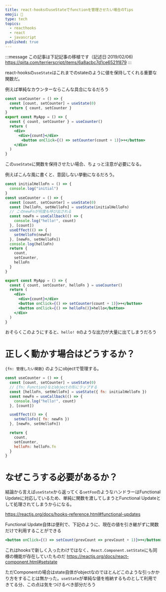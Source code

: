 ```yaml
---
title: react-hooksのuseStateでfunctionを管理させたい場合のTips
emoji: 🎍
type: tech
topics:
  - reacthooks
  - react
  - javascript
published: true
---
```


:::message
この記事は下記記事の移植です（記述日:2019/02/06)
https://qiita.com/terrierscript/items/6a8acbc7d1ce6521f879
:::

react-hooksの`useState`はこれまでのstateのように値を保持してくれる重要な関数だ。

例えば単純なカウンターならこんな具合になるだろう

```jsx
const useCounter = () => {
  const [count, setCounter] = useState(0)
  return { count, setCounter }
}
export const MyApp = () => {
  const { count, setCounter } = useCounter()
  return (
    <div>
      <div>{count}</div>
  　　  <button onClick={() => setCounter(count + 1)}>+</button>
    </div>
  )
}
```

この`useState`に関数を保持させたい場合、ちょっと注意が必要になる。

例えばこんな風に書くと、意図しない挙動になるだろう。

```jsx
const initialHelloFn = () => {
  console.log("initial")
}
const useCounter = () => {
  const [count, setCounter] = useState(0)
  const [helloFn, setHelloFn] = useState(initialHelloFn)
  // このnewFnが何度も呼び出される
  const newFn = useCallback(() => {
    console.log("hello!", count)
  }, [count])
  useEffect(() => {
    setHelloFn(newFn)
  }, [newFn, setHelloFn])
  console.log(helloFn)
  return {
    count,
    setCounter,
    helloFn
  }
}

export const MyApp = () => {
  const { count, setCounter, helloFn } = useCounter()
  return (
    <div>
      <div>{count}</div>
      <button onClick={() => setCounter(count + 1)}>+</button>
      <button onClick={() => helloFn()}>hello</button>
    </div>
  )
}
```

おそらくこのようにすると、`hello! 0`のような出力が大量に出てしまうだろう


# 正しく動かす場合はどうするか？

`{fn: 管理したい関数}` のようにobjectで管理する。

```js
const useCounter = () => {
  const [count, setCounter] = useState(0)
  // {fn: Function}などobjectの形にラップする
  const [helloFn, setHelloFn] = useState({ fn: initialHelloFn })
  const newFn = useCallback(() => {
    console.log("hello!", count)
  }, [count])

  useEffect(() => {
    setHelloFn({ fn: newFn })
  }, [newFn, setHelloFn])

  return {
    count,
    setCounter,
    helloFn: helloFn.fn
  }
}
```

# なぜこうする必要があるか？
結論から言えば`useState`から返ってくる`setFoo`のようなハンドラーはFunctional Updateに対応しているため、単純に関数を渡してしまうとFunctional Updateとして処理されてしまうからになる。

https://reactjs.org/docs/hooks-reference.html#functional-updates

Functional Update自体は便利で、下記のように、現在の値を引き継がずに関数だけで利用することができる

```jsx
<button onClick={() => setCount(prevCount => prevCount + 1)}>+</button>
```

これはhooksで新しく入ったわけではなく、`React.Component.setState`にも同様の機能が存在していたものだ
https://reactjs.org/docs/react-component.html#setstate

ただComponentの場合はstate自体がobjectなのでほとんどこのような引っかかり方をすることは無かった。`useState`が単純な値を格納するものとして利用できてる分、この点は気をつけるべき部分だろう
